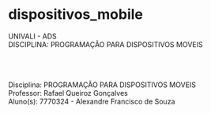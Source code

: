 # dispositivos_mobile
UNIVALI - ADS<br>
DISCIPLINA: PROGRAMAÇÃO PARA DISPOSITIVOS MOVEIS

<br><br><br>Disciplina: PROGRAMAÇÃO PARA DISPOSITIVOS MOVEIS<br>
Professor: Rafael Queiroz Gonçalves<br>
Aluno(s): 	7770324 - Alexandre Francisco de Souza<br>
